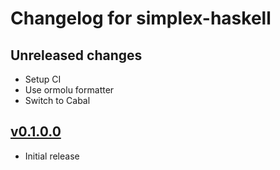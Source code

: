 # Changelog for simplex-haskell

## Unreleased changes

- Setup CI
- Use ormolu formatter
- Switch to Cabal

## [v0.1.0.0](https://github.com/rasheedja/LPPaver/tree/v0.1.0.0)

- Initial release
